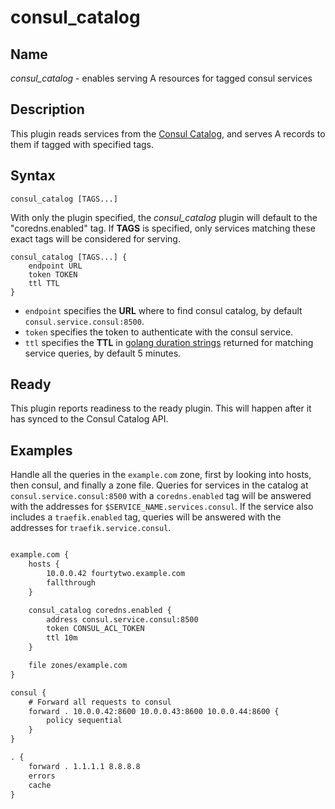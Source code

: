 # consul_catalog

## Name

*consul_catalog* - enables serving A resources for tagged consul services

## Description

This plugin reads services from the [Consul Catalog](https://www.consul.io/api/catalog.html#list-services), and serves A records to them if tagged with specified tags.


## Syntax

~~~
consul_catalog [TAGS...]
~~~

With only the plugin specified, the *consul_catalog* plugin will default to the "coredns.enabled" tag. If **TAGS** is specified, only services matching these exact tags will be considered for serving.

```
consul_catalog [TAGS...] {
    endpoint URL
    token TOKEN
    ttl TTL
}
```

* `endpoint` specifies the **URL** where to find consul catalog, by default `consul.service.consul:8500`.
* `token` specifies the token to authenticate with the consul service.
* `ttl` specifies the **TTL** in [golang duration strings](https://golang.org/pkg/time/#ParseDuration) returned for matching service queries, by default 5 minutes.

## Ready

This plugin reports readiness to the ready plugin. This will happen after it has synced to the Consul Catalog API.

## Examples

Handle all the queries in the `example.com` zone, first by looking into hosts, then consul, and finally a zone file. Queries for services in the catalog at `consul.service.consul:8500` with a `coredns.enabled` tag will be answered with the addresses for `$SERVICE_NAME.services.consul`. If the service also includes a `traefik.enabled` tag, queries will be answered with the addresses for `traefik.service.consul`.

~~~ txt

example.com {
    hosts {
        10.0.0.42 fourtytwo.example.com
        fallthrough
    }

    consul_catalog coredns.enabled {
        address consul.service.consul:8500
        token CONSUL_ACL_TOKEN
        ttl 10m
    }

    file zones/example.com
}

consul {
    # Forward all requests to consul
    forward . 10.0.0.42:8600 10.0.0.43:8600 10.0.0.44:8600 {
        policy sequential
    }
}

. {
    forward . 1.1.1.1 8.8.8.8
    errors
    cache
}
~~~
